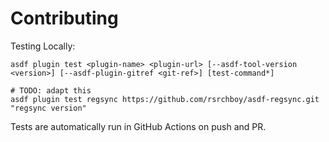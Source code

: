 # Contributing

Testing Locally:

```shell
asdf plugin test <plugin-name> <plugin-url> [--asdf-tool-version <version>] [--asdf-plugin-gitref <git-ref>] [test-command*]

# TODO: adapt this
asdf plugin test regsync https://github.com/rsrchboy/asdf-regsync.git "regsync version"
```

Tests are automatically run in GitHub Actions on push and PR.
